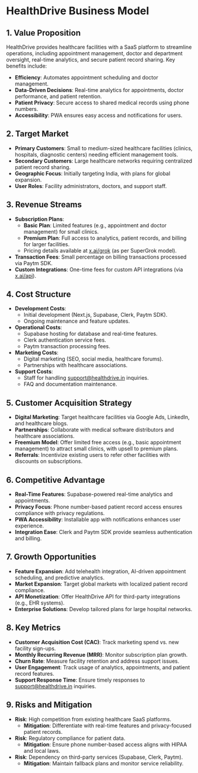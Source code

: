 # HealthDrive Business Model

## 1. Value Proposition
HealthDrive provides healthcare facilities with a SaaS platform to streamline operations, including appointment management, doctor and department oversight, real-time analytics, and secure patient record sharing. Key benefits include:
- **Efficiency**: Automates appointment scheduling and doctor management.
- **Data-Driven Decisions**: Real-time analytics for appointments, doctor performance, and patient retention.
- **Patient Privacy**: Secure access to shared medical records using phone numbers.
- **Accessibility**: PWA ensures easy access and notifications for users.

## 2. Target Market
- **Primary Customers**: Small to medium-sized healthcare facilities (clinics, hospitals, diagnostic centers) needing efficient management tools.
- **Secondary Customers**: Large healthcare networks requiring centralized patient record sharing.
- **Geographic Focus**: Initially targeting India, with plans for global expansion.
- **User Roles**: Facility administrators, doctors, and support staff.

## 3. Revenue Streams
- **Subscription Plans**:
  - **Basic Plan**: Limited features (e.g., appointment and doctor management) for small clinics.
  - **Premium Plan**: Full access to analytics, patient records, and billing for larger facilities.
  - Pricing details available at [x.ai/grok](https://x.ai/grok) (as per SuperGrok model).
- **Transaction Fees**: Small percentage on billing transactions processed via Paytm SDK.
- **Custom Integrations**: One-time fees for custom API integrations (via [x.ai/api](https://x.ai/api)).

## 4. Cost Structure
- **Development Costs**:
  - Initial development (Next.js, Supabase, Clerk, Paytm SDK).
  - Ongoing maintenance and feature updates.
- **Operational Costs**:
  - Supabase hosting for database and real-time features.
  - Clerk authentication service fees.
  - Paytm transaction processing fees.
- **Marketing Costs**:
  - Digital marketing (SEO, social media, healthcare forums).
  - Partnerships with healthcare associations.
- **Support Costs**:
  - Staff for handling support@healthdrive.in inquiries.
  - FAQ and documentation maintenance.

## 5. Customer Acquisition Strategy
- **Digital Marketing**: Target healthcare facilities via Google Ads, LinkedIn, and healthcare blogs.
- **Partnerships**: Collaborate with medical software distributors and healthcare associations.
- **Freemium Model**: Offer limited free access (e.g., basic appointment management) to attract small clinics, with upsell to premium plans.
- **Referrals**: Incentivize existing users to refer other facilities with discounts on subscriptions.

## 6. Competitive Advantage
- **Real-Time Features**: Supabase-powered real-time analytics and appointments.
- **Privacy Focus**: Phone number-based patient record access ensures compliance with privacy regulations.
- **PWA Accessibility**: Installable app with notifications enhances user experience.
- **Integration Ease**: Clerk and Paytm SDK provide seamless authentication and billing.

## 7. Growth Opportunities
- **Feature Expansion**: Add telehealth integration, AI-driven appointment scheduling, and predictive analytics.
- **Market Expansion**: Target global markets with localized patient record compliance.
- **API Monetization**: Offer HealthDrive API for third-party integrations (e.g., EHR systems).
- **Enterprise Solutions**: Develop tailored plans for large hospital networks.

## 8. Key Metrics
- **Customer Acquisition Cost (CAC)**: Track marketing spend vs. new facility sign-ups.
- **Monthly Recurring Revenue (MRR)**: Monitor subscription plan growth.
- **Churn Rate**: Measure facility retention and address support issues.
- **User Engagement**: Track usage of analytics, appointments, and patient record features.
- **Support Response Time**: Ensure timely responses to support@healthdrive.in inquiries.

## 9. Risks and Mitigation
- **Risk**: High competition from existing healthcare SaaS platforms.
  - **Mitigation**: Differentiate with real-time features and privacy-focused patient records.
- **Risk**: Regulatory compliance for patient data.
  - **Mitigation**: Ensure phone number-based access aligns with HIPAA and local laws.
- **Risk**: Dependency on third-party services (Supabase, Clerk, Paytm).
  - **Mitigation**: Maintain fallback plans and monitor service reliability.